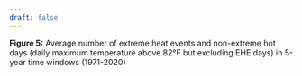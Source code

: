 ```yaml
---
draft: false
---
```


<strong>Figure 5:</strong> Average number of extreme heat events and non-extreme hot days (daily maximum temperature above 82°F but excluding EHE days) in 5-year time windows (1971-2020)
<div style="min-height:470px"><script type="text/javascript" defer src="https://datawrapper.dwcdn.net/fdW5s/embed.js?v=1" charset="utf-8"></script><noscript><img src="https://datawrapper.dwcdn.net/fdW5s/full.png" alt="" /></noscript></div>
<div style="min-height:300px"><script type="text/javascript" defer src="https://datawrapper.dwcdn.net/WRX0O/embed.js?v=1" charset="utf-8"></script><noscript><img src="https://datawrapper.dwcdn.net/WRX0O/full.png" alt="" /></noscript></div>